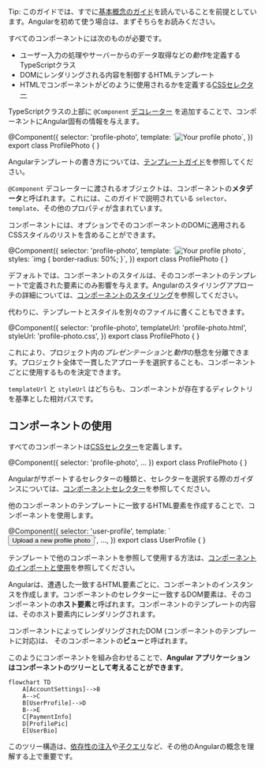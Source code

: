 <docs-decorative-header title="コンポーネントの構造" imgSrc="adev/src/assets/images/components.svg"> <!-- markdownlint-disable-line -->
</docs-decorative-header>

Tip: このガイドでは、すでに[基本概念のガイド](essentials)を読んでいることを前提としています。Angularを初めて使う場合は、まずそちらをお読みください。

すべてのコンポーネントには次のものが必要です。

* ユーザー入力の処理やサーバーからのデータ取得などの*動作*を定義するTypeScriptクラス
* DOMにレンダリングされる内容を制御するHTMLテンプレート
* HTMLでコンポーネントがどのように使用されるかを定義する[CSSセレクター](https://developer.mozilla.org/docs/Learn/CSS/Building_blocks/Selectors)

TypeScriptクラスの上部に `@Component` [デコレーター](https://www.typescriptlang.org/docs/handbook/decorators.html) を追加することで、コンポーネントにAngular固有の情報を与えます。

<docs-code language="angular-ts" highlight="[1, 2, 3, 4]">
@Component({
  selector: 'profile-photo',
  template: `<img src="profile-photo.jpg" alt="Your profile photo">`,
})
export class ProfilePhoto { }
</docs-code>

Angularテンプレートの書き方については、[テンプレートガイド](guide/templates)を参照してください。

`@Component` デコレーターに渡されるオブジェクトは、コンポーネントの**メタデータ**と呼ばれます。これには、このガイドで説明されている `selector`、`template`、その他のプロパティが含まれています。

コンポーネントには、オプションでそのコンポーネントのDOMに適用されるCSSスタイルのリストを含めることができます。

<docs-code language="angular-ts" highlight="[4]">
@Component({
  selector: 'profile-photo',
  template: `<img src="profile-photo.jpg" alt="Your profile photo">`,
  styles: `img { border-radius: 50%; }`,
})
export class ProfilePhoto { }
</docs-code>

デフォルトでは、コンポーネントのスタイルは、そのコンポーネントのテンプレートで定義された要素にのみ影響を与えます。Angularのスタイリングアプローチの詳細については、[コンポーネントのスタイリング](guide/components/styling)を参照してください。

代わりに、テンプレートとスタイルを別々のファイルに書くこともできます。

<docs-code language="angular-ts" highlight="[3, 4]">
@Component({
  selector: 'profile-photo',
  templateUrl: 'profile-photo.html',
  styleUrl: 'profile-photo.css',
})
export class ProfilePhoto { }
</docs-code>

これにより、プロジェクト内の*プレゼンテーション*と*動作*の懸念を分離できます。プロジェクト全体で一貫したアプローチを選択することも、コンポーネントごとに使用するものを決定できます。

`templateUrl` と `styleUrl` はどちらも、コンポーネントが存在するディレクトリを基準とした相対パスです。

## コンポーネントの使用

すべてのコンポーネントは[CSSセレクター](https://developer.mozilla.org/docs/Learn/CSS/Building_blocks/Selectors)を定義します。

<docs-code language="angular-ts" highlight="[2]">
@Component({
  selector: 'profile-photo',
  ...
})
export class ProfilePhoto { }
</docs-code>

Angularがサポートするセレクターの種類と、セレクターを選択する際のガイダンスについては、[コンポーネントセレクター](guide/components/selectors)を参照してください。

他のコンポーネントのテンプレートに一致するHTML要素を作成することで、コンポーネントを使用します。

<docs-code language="angular-ts" highlight="[4]">
@Component({
  selector: 'user-profile',
  template: `
    <profile-photo />
    <button>Upload a new profile photo</button>`,
  ...,
})
export class UserProfile { }
</docs-code>

テンプレートで他のコンポーネントを参照して使用する方法は、[コンポーネントのインポートと使用](guide/components/importing)を参照してください。

Angularは、遭遇した一致するHTML要素ごとに、コンポーネントのインスタンスを作成します。コンポーネントのセレクターに一致するDOM要素は、そのコンポーネントの**ホスト要素**と呼ばれます。コンポーネントのテンプレートの内容は、そのホスト要素内にレンダリングされます。

コンポーネントによってレンダリングされたDOM (コンポーネントのテンプレートに対応)は、
そのコンポーネントの**ビュー**と呼ばれます。

このようにコンポーネントを組み合わせることで、**Angular アプリケーションはコンポーネントのツリーとして考えることができます**。

```mermaid
flowchart TD
    A[AccountSettings]-->B
    A-->C
    B[UserProfile]-->D
    B-->E
    C[PaymentInfo]
    D[ProfilePic]
    E[UserBio]
```


このツリー構造は、[依存性の注入](guide/di)や[子クエリ](guide/components/queries)など、その他のAngularの概念を理解する上で重要です。

